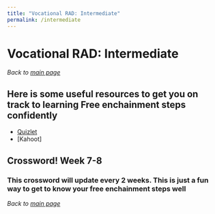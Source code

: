 ```yaml
---
title: "Vocational RAD: Intermediate"
permalink: /intermediate
---
```


# Vocational RAD: Intermediate
*Back to [main page](https://puzzles.dancetech.cc/)*
## Here is some useful resources to get you on track to learning Free enchainment steps confidently
* [Quizlet](https://quizlet.com/join/ee23APpVV)
* [Kahoot] 
## Crossword! Week 7-8
### This crossword will update every 2 weeks. This is just a fun way to get to know your free enchainment steps well
*Back to [main page](https://puzzles.dancetech.cc/)*
